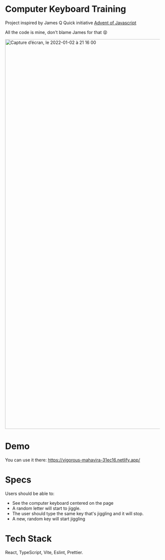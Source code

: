 # Computer Keyboard Training

Project inspired by James Q Quick initiative [Advent of Javascript](https://www.adventofjs.com/)

All the code is mine, don't blame James for that 😝

<img width="1265" alt="Capture d’écran, le 2022-01-02 à 21 16 00" src="https://user-images.githubusercontent.com/6333396/147895772-74e3c3ab-b811-40e0-8d76-e3d90d50691f.png">

# Demo

You can use it there: https://vigorous-mahavira-31ec16.netlify.app/

# Specs

Users should be able to:

- See the computer keyboard centered on the page
- A random letter will start to jiggle.
- The user should type the same key that's jiggling and it will stop.
- A new, random key will start jiggling

# Tech Stack

React, TypeScript, Vite, Eslint, Prettier.
